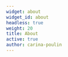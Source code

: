 ```yaml
---
widget: about
widget_id: about
headless: true
weight: 20
title: About
active: true
author: carina-poulin
---
```

